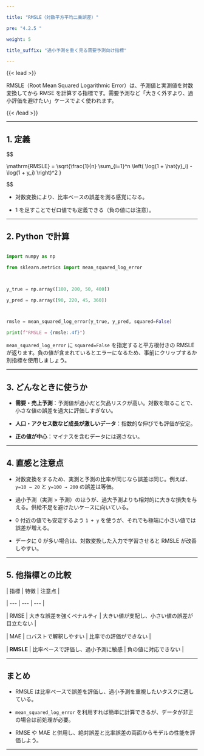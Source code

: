 ```yaml
---

title: "RMSLE（対数平方平均二乗誤差）"

pre: "4.2.5 "

weight: 5

title_suffix: "過小予測を重く見る需要予測向け指標"

---
```




{{< lead >}}

RMSLE（Root Mean Squared Logarithmic Error）は、予測値と実測値を対数変換してから RMSE を計算する指標です。需要予測など「大きく外すより、過小評価を避けたい」ケースでよく使われます。

{{< /lead >}}



---



## 1. 定義



$$

\mathrm{RMSLE} = \sqrt{\frac{1}{n} \sum_{i=1}^n \left( \log(1 + \hat{y}_i) - \log(1 + y_i) \right)^2 }

$$



- 対数変換により、比率ベースの誤差を測る感覚になる。

- 1 を足すことでゼロ値でも定義できる（負の値には注意）。



---



## 2. Python で計算



```python

import numpy as np

from sklearn.metrics import mean_squared_log_error



y_true = np.array([100, 200, 50, 400])

y_pred = np.array([90, 220, 45, 360])



rmsle = mean_squared_log_error(y_true, y_pred, squared=False)

print(f"RMSLE = {rmsle:.4f}")

```



`mean_squared_log_error` に `squared=False` を指定すると平方根付きの RMSLE が返ります。負の値が含まれているとエラーになるため、事前にクリップするか別指標を使用しましょう。



---



## 3. どんなときに使うか



- **需要・売上予測**：予測値が過小だと欠品リスクが高い。対数を取ることで、小さな値の誤差を過大に評価しすぎない。

- **人口・アクセス数など成長が激しいデータ**：指数的な伸びでも評価が安定。

- **正の値が中心**：マイナスを含むデータには適さない。



---



## 4. 直感と注意点



- 対数変換をするため、実測と予測の比率が同じなら誤差は同じ。例えば、`y=10 → 20` と `y=100 → 200` の誤差は等価。

- 過小予測（実測 > 予測）のほうが、過大予測よりも相対的に大きな損失を与える。供給不足を避けたいケースに向いている。

- 0 付近の値でも安定するよう `1 + y` を使うが、それでも極端に小さい値では誤差が増える。

- データに 0 が多い場合は、対数変換した入力で学習させると RMSLE が改善しやすい。



---



## 5. 他指標との比較



| 指標 | 特徴 | 注意点 |

| --- | --- | --- |

| RMSE | 大きな誤差を強くペナルティ | 大きい値が支配し、小さい値の誤差が目立たない |

| MAE | ロバストで解釈しやすい | 比率での評価ができない |

| **RMSLE** | 比率ベースで評価し、過小予測に敏感 | 負の値に対応できない |



---



## まとめ



- RMSLE は比率ベースで誤差を評価し、過小予測を重視したいタスクに適している。

- `mean_squared_log_error` を利用すれば簡単に計算できるが、データが非正の場合は前処理が必要。

- RMSE や MAE と併用し、絶対誤差と比率誤差の両面からモデルの性能を評価しよう。



---

